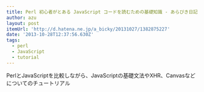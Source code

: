 ```yaml
---
title: Perl 初心者がとある JavaScript コードを読むための基礎知識 - あらびき日記
author: azu
layout: post
itemUrl: 'http://d.hatena.ne.jp/a_bicky/20131027/1382875227'
date: '2013-10-28T12:37:56.630Z'
tags:
  - perl
  - JavaScript
  - tutorial
---
```

PerlとJavaScriptを比較しながら、JavaScriptの基礎文法やXHR、Canvasなどについてのチュートリアル
